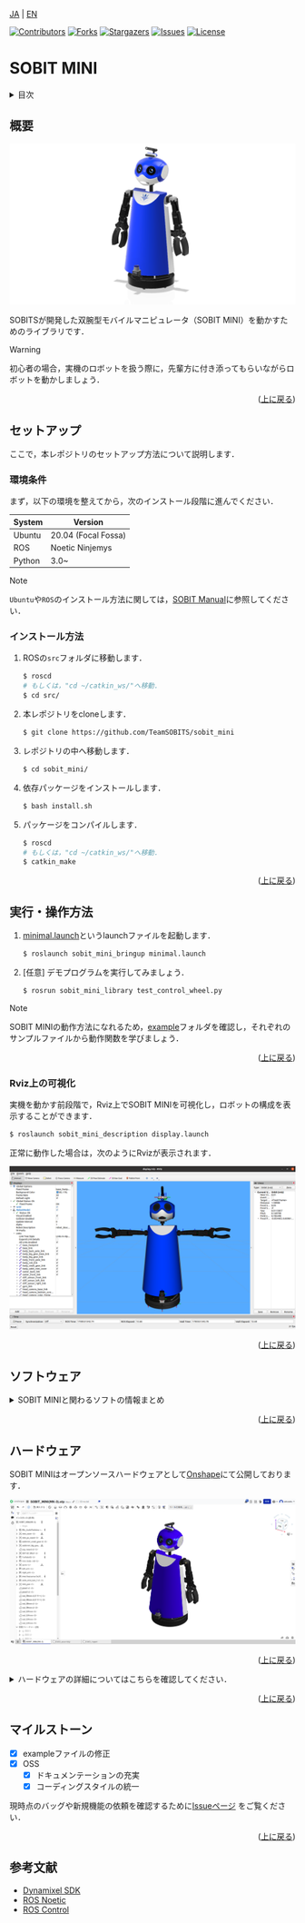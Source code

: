 <a name="readme-top"></a>

[JA](README.md) | [EN](README.en.md)

[![Contributors][contributors-shield]][contributors-url]
[![Forks][forks-shield]][forks-url]
[![Stargazers][stars-shield]][stars-url]
[![Issues][issues-shield]][issues-url]
[![License][license-shield]][license-url]

# SOBIT MINI

<!--目次-->
<details>
   <summary>目次</summary>
   <ol>
    <li>
      <a href="#概要">概要</a>
    </li>
    <li>
      <a href="#環境構築">環境構築</a>
      <ul>
        <li><a href="#環境条件">環境条件</a></li>
        <li><a href="#インストール方法">インストール方法</a></li>
      </ul>
    </li>
    <li>
    <a href="#実行操作方法">実行・操作方法</a>
      <ul>
        <li><a href="#Rviz上の可視化">Rviz上の可視化</a></li>
      </ul>
    </li>
    <li>
    <a href="#ソフトウェア">ソフトウェア</a>
      <ul>
        <li><a href="#ジョイントコントローラ">ジョイントコントローラ</a></li>
        <li><a href="#ホイールコントローラ">ホイールコントローラ</a></li>
      </ul>
    </li>
    <li>
    <a href="#ハードウェア">ハードウェア</a>
      <ul>
        <li><a href="#パーツのダウンロード方法">パーツのダウンロード方法</a></li>
        <li><a href="#電子回路図">電子回路図</a></li>
        <li><a href="#ロボットの組み立て">ロボットの組み立て</a></li>
        <li><a href="#ロボットの特徴">ロボットの特徴</a></li>
        <li><a href="#部品リストBOM">部品リスト（BOM）</a></li>
      </ul>
    </li>
    <li><a href="#マイルストーン">マイルストーン</a></li>
    <!-- <li><a href="#contributing">Contributing</a></li> -->
    <!-- <li><a href="#license">License</a></li> -->
    <li><a href="#参考文献">参考文献</a></li>
   </ol>
</details>

<!--レポジトリの概要-->
## 概要
![](sobit_mini/img/sobit_mini.png)

SOBITSが開発した双腕型モバイルマニピュレータ（SOBIT MINI）を動かすためのライブラリです．

> [!WARNING]
> 初心者の場合，実機のロボットを扱う際に，先輩方に付き添ってもらいながらロボットを動かしましょう．

<p align="right">(<a href="#readme-top">上に戻る</a>)</p>

<!-- セットアップ -->
## セットアップ

ここで，本レポジトリのセットアップ方法について説明します．

### 環境条件

まず，以下の環境を整えてから，次のインストール段階に進んでください．

| System  | Version |
| ------------- | ------------- |
| Ubuntu | 20.04 (Focal Fossa) |
| ROS | Noetic Ninjemys |
| Python | 3.0~ |

> [!NOTE]
> `Ubuntu`や`ROS`のインストール方法に関しては，[SOBIT Manual](https://github.com/TeamSOBITS/sobits_manual#%E9%96%8B%E7%99%BA%E7%92%B0%E5%A2%83%E3%81%AB%E3%81%A4%E3%81%84%E3%81%A6)に参照してください．

<!-- - OS: Ubuntu 20.04 
- ROS distribution: noetic Kame -->

### インストール方法

1. ROSの`src`フォルダに移動します．
   ```sh
   $ roscd
   # もしくは，"cd ~/catkin_ws/"へ移動．
   $ cd src/
   ```
2. 本レポジトリをcloneします．
   ```sh
   $ git clone https://github.com/TeamSOBITS/sobit_mini
   ```
3. レポジトリの中へ移動します．
   ```sh
   $ cd sobit_mini/
   ```
4. 依存パッケージをインストールします．
   ```sh
   $ bash install.sh
   ```
5. パッケージをコンパイルします．
   ```sh
   $ roscd
   # もしくは，"cd ~/catkin_ws/"へ移動．
   $ catkin_make
   ```

<p align="right">(<a href="#readme-top">上に戻る</a>)</p>


<!-- 実行・操作方法 -->
## 実行・操作方法

1. [minimal.launch](sobit_mini_bringup/launch/minimal.launch)というlaunchファイルを起動します．
   ```sh
   $ roslaunch sobit_mini_bringup minimal.launch
   ```
2. [任意] デモプログラムを実行してみましょう．
   ```sh
   $ rosrun sobit_mini_library test_control_wheel.py
   ```

> [!NOTE]
> SOBIT MINIの動作方法になれるため，[example](sobit_mini_library/example/)フォルダを確認し，それぞれのサンプルファイルから動作関数を学びましょう．

<p align="right">(<a href="#readme-top">上に戻る</a>)</p>


### Rviz上の可視化
実機を動かす前段階で，Rviz上でSOBIT MINIを可視化し，ロボットの構成を表示することができます．

```sh
$ roslaunch sobit_mini_description display.launch
```

正常に動作した場合は，次のようにRvizが表示されます．

![SOBIT MINI Display with Rviz](sobit_mini/img/sobit_mini_display.png)

<p align="right">(<a href="#readme-top">上に戻る</a>)</p>


## ソフトウェア
<details>
<summary>SOBIT MINIと関わるソフトの情報まとめ</summary>


### ジョイントコントローラ
SOBIT MINIのパンチルト機構とマニピュレータを動かすための情報まとめです．

<p align="right">(<a href="#readme-top">上に戻る</a>)</p>


#### 動作関数
1.  `moveToPose()` : 決められたポーズに動かします．
   ```cpp
   bool moveToPose( const std::string &pose_name //ポーズ名
   );
   ```

> [!NOTE]
> 既存のポーズは[sobit_mini_pose.yaml](sobit_mini_library/config/sobit_mini_pose.yaml)に確認できます．

2. `moveHeadPanTilt` : パンチルト機構を任意の角度に動かします．
   ```cpp
   bool moveHeadPanTilt(
      const double pan_rad,         // 回転角度 [rad]
      const double tilt_rad,        // 回転角度 [rad]
      const double sec,             // 回転時間 [s]
      bool is_sleep                 // 回転後に待機するかどうか
   )
   ```

3. `moveRightArm` : 右腕のジョイントを任意の角度に動かします．
   ```cpp
   bool moveRightArm(
      const double shoulder_roll,   // 回転角度 [rad]
      const double shoulder_pan,    // 回転角度 [rad]
      const double elbow_tilt,      // 回転角度 [rad]
      const double wrist_tilt,      // 回転角度 [rad]
      const double hand_motor,      // 回転角度 [rad]
      const double sec,             // 回転時間 [s]
      bool is_sleep                 // 回転後に待機するかどうか
   )
   ```

4. `moveLeftArm` : 右腕のジョイントを任意の角度に動かします．
   ```cpp
   bool moveLeftArm(
      const double shoulder_roll,   // 回転角度 [rad]
      const double shoulder_pan,    // 回転角度 [rad]
      const double elbow_tilt,      // 回転角度 [rad]
      const double wrist_tilt,      // 回転角度 [rad]
      const double hand_motor,      // 回転角度 [rad]
      const double sec,             // 回転時間 [s]
      bool is_sleep                 // 回転後に待機するかどうか
   )
   ```

5. `moveJoint` : 指定されたジョイントを任意の角度に動かします．
   ```cpp
   bool moveJoint(
      const Joint joint_num,  // ジョイント名 (定数名)
      const double rad,       // 回転角度 [rad]
      const double sec,       // 回転時間 [s]
      bool is_sleep           // 回転後に待機するかどうか
   )
   ```

6. `moveAllJoint` : 全てのジョイントを任意の角度に動かします．
   ```cpp
   bool moveAllJoint(
      const double l_arm_shoulder_roll_joint,   // 回転角度 [rad]
      const double l_arm_shoulder_pan_joint,    // 回転角度 [rad]
      const double l_arm_elbow_tilt_joint,      // 回転角度 [rad]
      const double l_hand_joint,                // 回転角度 [rad]
      const double r_arm_shoulder_roll_joint,   // 回転角度 [rad]
      const double r_arm_shoulder_pan_joint,    // 回転角度 [rad]
      const double r_arm_elbow_tilt_joint,      // 回転角度 [rad]
      const double r_arm_wrist_tilt_joint,      // 回転角度 [rad]
      const double r_hand_joint,                // 回転角度 [rad]
      const double body_roll_joint,             // 回転角度 [rad]
      const double head_pan_joint,              // 回転角度 [rad]
      const double head_tilt_joint,             // 回転角度 [rad]
      const double sec,                         // 回転時間 [s]
      bool is_sleep                             // 回転後に待機するかどうか
   )
   ```

7. `moveGripperToTargetCoord` : ハンドをxyz座標に動かします（把持モード）．
   ```cpp
   bool moveGripperToTargetCoord(
      const int arm_mode,                 //使用するアーム(arm_mode=0:左腕,arm_mode=1:左腕)
      const double hand_rad,              //ハンドの開閉角度の調整
      const double goal_position_x,       //把持目的地のx [m]
      const double goal_position_y,       //把持目的地のy [m]
      const double goal_position_z,       //把持目的地のz [m]
      const double diff_goal_position_x,  // xyz座標のx軸をシフトする [m]
      const double diff_goal_position_y,  // xyz座標のy軸をシフトする [m]
      const double diff_goal_position_z   // xyz座標のz軸をシフトする [m]
   )
   ```

8. `moveGripperToTargetTF` : ハンドをtf名に動かします（把持モード）．
   ```cpp
   bool moveGripperToTargetTF(
      const int arm_mode,                    //使用するアーム(arm_mode=0:左腕,arm_mode=1:左腕)
      const std::string &goal_position_name, //把持目的tf名
      const double hand_rad,                 //ハンドの開閉角度の調整
      const double diff_goal_position_x,     // xyz座標のx軸をシフトする [m]
      const double diff_goal_position_y,     // xyz座標のy軸をシフトする [m]
      const double diff_goal_position_z      // xyz座標のz軸をシフトする [m]
   )
   ```

<p align="right">(<a href="#readme-top">上に戻る</a>)</p>

#### ジョイント名

SOBIT MINIのジョイント名とその定数名は以下の通りです．

| ジョイント番号 | ジョイント名 | ジョイント定数名 |
| :---: | --- | --- |
| 0 | l_arm_shoulder_roll_joint | L_ARM_SHOULDER_ROLL_JOINT |
| 1 | l_arm_shoulder_pan_joint | L_ARM_SHOULDER_PAN_JOINT |
| 2 | l_arm_elbow_tilt_joint | L_ARM_ELBOW_TILT_JOINT |
| 3 | l_arm_wrist_tilt_joint | L_ARM_WRIST_TILT_JOINT |
| 4 | l_hand_joint | L_HAND_JOINT |
| 5 | r_arm_shoulder_roll_joint | R_ARM_SHOULDER_ROLL_JOINT |
| 6 | r_arm_shoulder_pan_joint | R_ARM_SHOULDER_PAN_JOINT |
| 7 | r_arm_elbow_tilt_joint | R_ARM_ELBOW_ROLL_JOINT |
| 8 | r_arm_wrist_tilt_joint | R_ARM_WRIST_TILT_JOINT |
| 9 | r_hand_joint | R_HAND_JOINT |
| 10 | body_roll_joint | BODY_ROLL_JOINT |
| 11 | head_pan_joint | HEAD_PAN_JOINT |
| 12 | head_tilt_joint | HEAD_TILT_JOINT |

<p align="right">(<a href="#readme-top">上に戻る</a>)</p>


#### ポーズの設定方法

[sobit_mini_pose.yaml](sobit_mini_library/config/sobit_mini_pose.yaml)というファイルでポーズの追加・編集ができます．以下のようなフォーマットになります．

```yaml
mini_pose:
    - { 
        pose_name: "pose_name",
        l_arm_shoulder_roll_joint: 0.0,
        l_arm_shoulder_pan_joint: -1.25,
        l_arm_elbow_tilt_joint: 0.0,
        l_arm_wrist_tilt_joint: 0.0,
        l_hand_joint: 0.0,
        r_arm_shoulder_roll_joint: 0.0,
        r_arm_shoulder_pan_joint: -1.25,
        r_arm_elbow_tilt_joint: 0.0,
        r_arm_wrist_tilt_joint: 0.0,
        r_hand_joint: 0.0,
        body_roll_joint: 0.0,
        head_pan_joint: 0.0,
        head_tilt_joint: 0.0
    }
```

### ホイールコントローラ

SOBIT MINIの移動機構部を動かすための情報まとめです．


#### 動作関数

1. `controlWheelLinear()` : 並進（前進・後進）に移動させます．
   ```cpp
   bool controlWheelLinear(const double distance      //x方向への直進移動距離
   )
   ```

2. `controlWheelRotateRad()` : 回転運動を行う（弧度法：Radian）
   ```cpp
   bool controlWheelRotateRad(const double angle_rad  // 中心回転角度 [rad]
   )
   ```

3. `controlWheelRotateDeg()` : 回転運動を行う（度数法：Degree）
   ```cpp
   bool controlWheelRotateDeg(const double angle_deg  // 中心回転角度 (deg)
   )
   ```

</details>

<p align="right">(<a href="#readme-top">上に戻る</a>)</p>

## ハードウェア

SOBIT MINIはオープンソースハードウェアとして[Onshape](https://cad.onshape.com/documents/8875b6e7a5f6f87b4f951969/w/d265c3a1708d61e2a005595d/e/00fdacbdb703dc27e5e0d3f8)にて公開しております．

![SOBIT MINI in OnShape](sobit_mini/img/sobit_mini_onshape.png)

<p align="right">(<a href="#readme-top">上に戻る</a>)</p>

<details>
<summary>ハードウェアの詳細についてはこちらを確認してください．</summary>

### パーツのダウンロード方法

1. Onshapeにアクセスしましょう．

> [!NOTE]
> ファイルをダウンロードするために，`OnShape`のアカウントを作成する必要がありません．ただし，本ドキュメント全体をコピーする場合，アカウントの作成を推奨します．

2. `Instance`の中にパーツを右クリックで選択します．
3. 一覧が表示され，`Export`ボタンを押してください．
4. 表示されたウィンドウの中に，`Format`という項目があります．`STEP`を選択してください．
5. 最後に，青色の`Export`ボタンを押してダウンロードが開始されます．

<p align="right">(<a href="#readme-top">上に戻る</a>)</p>

### 電子回路図

TBD

<p align="right">(<a href="#readme-top">上に戻る</a>)</p>


### ロボットの組み立て

TBD

<p align="right">(<a href="#readme-top">上に戻る</a>)</p>


### ロボットの特徴

| 項目 | 詳細 |
| --- | --- |
| 最大直進速度 | 0.65[m/s] |
| 最大回転速度 | 3.1415[rad/s] |
| 最大ペイロード | 0.35[kg] |
| サイズ (長さx幅x高さ) | 512x418x1122[mm] |
| 重量 | 11.6[kg] |
| リモートコントローラ | PS3/PS4 |
| LiDAR | UST-10LX |
| RGB-D | Intel Realsense D435F |
| スピーカー | モノラルスピーカー |
| マイク | コンデンサーマイク |
| アクチュエータ (アーム) | 2 x XM540-W150, 9 x XM430-W320 |
| 移動機構 | TurtleBot2 |
| 電源 | 2 x Makita 6.0Ah 18V |
| PC接続 | USB |


### 部品リスト（BOM）

| 部品 | 型番 | 個数 | 購入先 |
| --- | --- | --- | --- |
| --- | --- | 1 | [link]() |
| --- | --- | 1 | [link]() |
| --- | --- | 1 | [link]() |
| --- | --- | 1 | [link]() |
| --- | --- | 1 | [link]() |
| --- | --- | 1 | [link]() |
| --- | --- | 1 | [link]() |
| --- | --- | 1 | [link]() |
| --- | --- | 1 | [link]() |
| --- | --- | 1 | [link]() |
| --- | --- | 1 | [link]() |
| --- | --- | 1 | [link]() |
| --- | --- | 1 | [link]() |


</details>

<p align="right">(<a href="#readme-top">上に戻る</a>)</p>


<!-- マイルストーン -->
## マイルストーン

- [x] exampleファイルの修正
- [x] OSS
    - [x] ドキュメンテーションの充実
    - [x] コーディングスタイルの統一

現時点のバッグや新規機能の依頼を確認するために[Issueページ][license-url] をご覧ください．

<p align="right">(<a href="#readme-top">上に戻る</a>)</p>

<!-- 参考文献 -->
## 参考文献

* [Dynamixel SDK](https://emanual.robotis.com/docs/en/software/dynamixel/dynamixel_sdk/overview/)
* [ROS Noetic](http://wiki.ros.org/noetic)
* [ROS Control](http://wiki.ros.org/ros_control)


<!-- MARKDOWN LINKS & IMAGES -->
<!-- https://www.markdownguide.org/basic-syntax/#reference-style-links -->
[contributors-shield]: https://img.shields.io/github/contributors/TeamSOBITS/sobit_mini.svg?style=for-the-badge
[contributors-url]: https://github.com/TeamSOBITS/sobit_mini/graphs/contributors
[forks-shield]: https://img.shields.io/github/forks/TeamSOBITS/sobit_mini.svg?style=for-the-badge
[forks-url]: https://github.com/TeamSOBITS/sobit_mini/network/members
[stars-shield]: https://img.shields.io/github/stars/TeamSOBITS/sobit_mini.svg?style=for-the-badge
[stars-url]: https://github.com/TeamSOBITS/sobit_mini/stargazers
[issues-shield]: https://img.shields.io/github/issues/TeamSOBITS/sobit_mini.svg?style=for-the-badge
[issues-url]: https://github.com/TeamSOBITS/sobit_mini/issues
[license-shield]: https://img.shields.io/github/license/TeamSOBITS/sobit_mini.svg?style=for-the-badge
[license-url]: LICENSE



<!-- まず，以下のコマンドを入力して，SOBIT MINIを動かすための環境設定を行います．
この設定は，初回のみに行う作業ですので，1度行ったことのある人は飛ばしてください．

※ 開発するPCで，SOBIT EDUやSOBIT PROを動かしたことがある場合も，この作業は必要ありません．

```bash:
$ cd sobit_mini
$ bash sobit_setup.sh
```

以下のコマンドを入力することで，SOBIT MINIを起動することができます．
これにより，SOBIT MINIのモータやRGB-Dカメラ，測域センサ(Lidar)などのデバイスが起動します．
また，それと同時にRvizも起動します．

:warning: ロボットをコンテナで動かす場合，動かしたいデバイスをホストPCと接続してから，コンテナを立ち上げてください．
コンテナを立ち上げてからデバイスとの接続を行う場合，ロボットが動かない場合があります．

```bash:
$ roslaunch sobit_mini_bringup minimal.launch
``` -->
